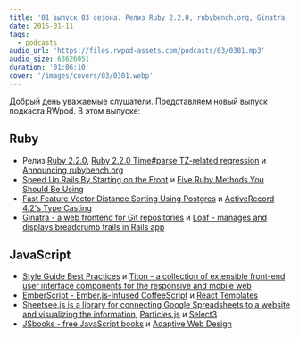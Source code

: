 ```yaml
---
title: '01 выпуск 03 сезона. Релиз Ruby 2.2.0, rubybench.org, Ginatra, Titon, Sheetsee.js, JSbooks и прочее'
date: 2015-01-11
tags:
  - podcasts
audio_url: 'https://files.rwpod-assets.com/podcasts/03/0301.mp3'
audio_size: 63626051
duration: '01:06:10'
cover: '/images/covers/03/0301.webp'
---
```


Добрый день уважаемые слушатели. Представляем новый выпуск подкаста RWpod. В этом выпуске:

## Ruby

- Релиз [Ruby 2.2.0](https://www.ruby-lang.org/en/news/2014/12/25/ruby-2-2-0-released/), [Ruby 2.2.0 Time#parse TZ-related regression](https://byparker.com/blog/2014/ruby-2-2-0-time-parse-localtime-regression/) и [Announcing rubybench.org](http://samsaffron.com/archive/2015/01/08/announcing-rubybench-org)
- [Speed Up Rails By Starting on the Front](http://viget.com/extend/rails-front-end-performance) и [Five Ruby Methods You Should Be Using](https://blog.engineyard.com/2015/five-ruby-methods-you-should-be-using)
- [Fast Feature Vector Distance Sorting Using Postgres](http://substantial.com/blog/2015/01/06/feature-vector-distance-postgres/) и [ActiveRecord 4.2's Type Casting](http://technology.customink.com/blog/2015/01/06/activerecord-42s-type-casting/)
- [Ginatra - a web frontend for Git repositories](http://narkoz.github.io/ginatra/) и [Loaf - manages and displays breadcrumb trails in Rails app](https://github.com/peter-murach/loaf)

## JavaScript

- [Style Guide Best Practices](http://bradfrost.com/blog/post/style-guide-best-practices/) и [Titon - a collection of extensible front-end user interface components for the responsive and mobile web](http://titon.io/en/)
- [EmberScript - Ember.js-Infused CoffeeScript](http://emberscript.com/) и [React Templates](http://wix.github.io/react-templates/)
- [Sheetsee.js is a library for connecting Google Spreadsheets to a website and visualizing the information](http://jlord.us/sheetsee.js/), [Particles.js](http://vincentgarreau.com/particles.js/) и [Select3](http://arendjr.github.io/select3/)
- [JSbooks - free JavaScript books](http://jsbooks.revolunet.com/) и [Adaptive Web Design](http://adaptivewebdesign.info/1st-edition/)
